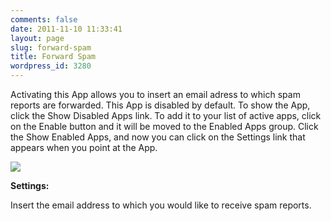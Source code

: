 ```yaml
---
comments: false
date: 2011-11-10 11:33:41
layout: page
slug: forward-spam
title: Forward Spam
wordpress_id: 3280
---
```


Activating this App allows you to insert an email adress to which spam reports are forwarded. This App is disabled by default. To show the App, click the Show Disabled Apps link. To add it to your list of active apps, click on the Enable button and it will be moved to the Enabled Apps group. Click the Show Enabled Apps, and now you can click on the Settings link that appears when you point at the App.

![](http://docs.sendgrid.com/wp-content/uploads/2011/11/sgapp_forwardspam.png)











**Settings:**

Insert the email address to which you would like to receive spam reports.

